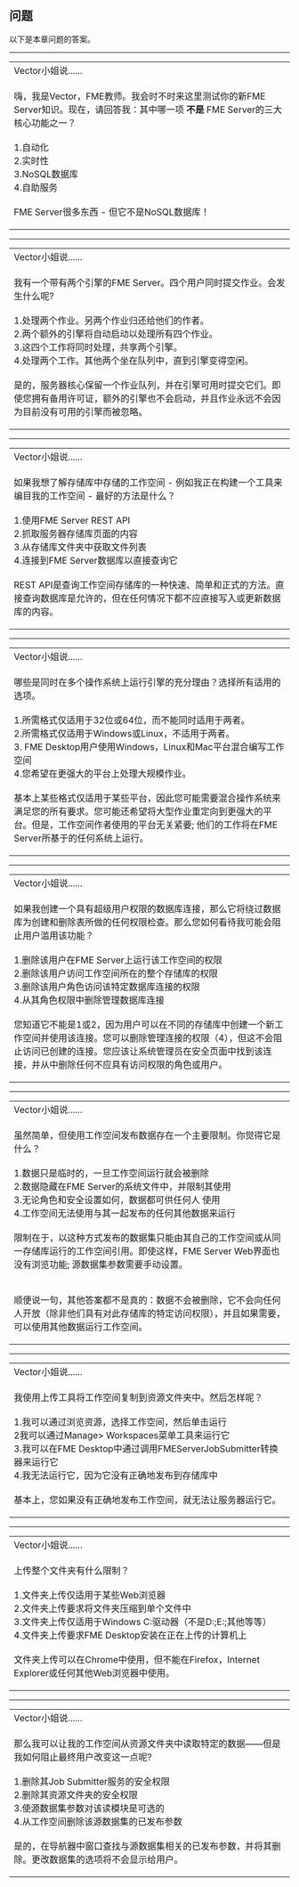   <div id="readme" class="readme blob instapaper_body">
    <article class="markdown-body entry-content" itemprop="text"><h1><a id="user-content-questions" class="anchor" aria-hidden="true" href="./1.19.QuestionAnswers.md#questions"></a><font style="vertical-align: inherit;"><font style="vertical-align: inherit;">问题</font></font></h1>
<p><font style="vertical-align: inherit;"><font style="vertical-align: inherit;">以下是本章问题的答案。</font></font></p>
<hr>

<table>
<tbody><tr>
<td>
<i></i><font style="vertical-align: inherit;"><font style="vertical-align: inherit;">
Vector小姐说......
</font></font></td>
</tr>
<tr>
<td><font style="vertical-align: inherit;"><font style="vertical-align: inherit;">

嗨，我是Vector，FME教师。</font><font style="vertical-align: inherit;">我会时不时来这里测试你的新FME Server知识。</font><font style="vertical-align: inherit;">现在，请回答我：其中哪一项 </font></font><strong><font style="vertical-align: inherit;"><font style="vertical-align: inherit;">不是</font></font></strong><font style="vertical-align: inherit;"><font style="vertical-align: inherit;"> FME Server的三大核心功能之一？
</font></font><br><br><font style="vertical-align: inherit;"><font style="vertical-align: inherit;">1.自动化
 </font></font><br><font style="vertical-align: inherit;"><font style="vertical-align: inherit;">2.实时性
 </font></font><br><font style="vertical-align: inherit;"><font style="vertical-align: inherit;">3.NoSQL数据库
 </font></font><br><font style="vertical-align: inherit;"><font style="vertical-align: inherit;">4.自助服务
 </font></font><br><br><font style="vertical-align: inherit;"><font style="vertical-align: inherit;">FME Server很多东西 - 但它不是NoSQL数据库！
</font></font></td>
</tr>
</tbody></table>
<hr>

<table>
<tbody><tr>
<td>
<i></i><font style="vertical-align: inherit;"><font style="vertical-align: inherit;">
Vector小姐说......
</font></font></td>
</tr>
<tr>
<td><font style="vertical-align: inherit;"><font style="vertical-align: inherit;">

我有一个带有两个引擎的FME Server。</font><font style="vertical-align: inherit;">四个用户同时提交作业。</font><font style="vertical-align: inherit;">会发生什么呢?
</font></font><br><br><font style="vertical-align: inherit;"><font style="vertical-align: inherit;">1.处理两个作业。</font><font style="vertical-align: inherit;">另两个作业归还给他们的作者。 
</font></font><br><font style="vertical-align: inherit;"><font style="vertical-align: inherit;">2.两个额外的引擎将自动启动以处理所有四个作业。
</font></font><br><font style="vertical-align: inherit;"><font style="vertical-align: inherit;">3.这四个工作将同时处理，共享两个引擎。
</font></font><br><font style="vertical-align: inherit;"><font style="vertical-align: inherit;">4.处理两个工作。</font><font style="vertical-align: inherit;">其他两个坐在队列中，直到引擎变得空闲。
</font></font><br><br><font style="vertical-align: inherit;"><font style="vertical-align: inherit;">是的，服务器核心保留一个作业队列，并在引擎可用时提交它们。</font><font style="vertical-align: inherit;">即使您拥有备用许可证，额外的引擎也不会启动，并且作业永远不会因为目前没有可用的引擎而被忽略。

</font></font></td>
</tr>
</tbody></table>
<hr>

<table>
<tbody><tr>
<td>
<i></i><font style="vertical-align: inherit;"><font style="vertical-align: inherit;">
Vector小姐说......
</font></font></td>
</tr>
<tr>
<td><font style="vertical-align: inherit;"><font style="vertical-align: inherit;">

如果我想了解存储库中存储的工作空间 - 例如我正在构建一个工具来编目我的工作空间 - 最好的方法是什么？
</font></font><br><br><font style="vertical-align: inherit;"><font style="vertical-align: inherit;">1.使用FME Server REST API
 </font></font><br><font style="vertical-align: inherit;"><font style="vertical-align: inherit;">2.抓取服务器存储库页面的内容
 </font></font><br><font style="vertical-align: inherit;"><font style="vertical-align: inherit;">3.从存储库文件夹中获取文件列表
 </font></font><br><font style="vertical-align: inherit;"><font style="vertical-align: inherit;">4.连接到FME Server数据库以直接查询它
 </font></font><br><br><font style="vertical-align: inherit;"><font style="vertical-align: inherit;">REST API是查询工作空间存储库的一种快速、简单和正式的方法。</font><font style="vertical-align: inherit;">直接查询数据库是允许的，但在任何情况下都不应直接写入或更新数据库的内容。 

</font></font></td>
</tr>
</tbody></table>
<hr>

<table>
<tbody><tr>
<td>
<i></i><font style="vertical-align: inherit;"><font style="vertical-align: inherit;">
Vector小姐说......
</font></font></td>
</tr>
<tr>
<td><font style="vertical-align: inherit;"><font style="vertical-align: inherit;">

哪些是同时在多个操作系统上运行引擎的充分理由？</font><font style="vertical-align: inherit;">选择所有适用的选项。
</font></font><br><br><font style="vertical-align: inherit;"><font style="vertical-align: inherit;">1.所需格式仅适用于32位或64位，而不能同时适用于两者。
</font></font><br><font style="vertical-align: inherit;"><font style="vertical-align: inherit;">2.所需格式仅适用于Windows或Linux，不适用于两者。
</font></font><br><font style="vertical-align: inherit;"><font style="vertical-align: inherit;">3. FME Desktop用户使用Windows，Linux和Mac平台混合编写工作空间
 </font></font><br><font style="vertical-align: inherit;"><font style="vertical-align: inherit;">4.您希望在更强大的平台上处理大规模作业。
</font></font><br><br><font style="vertical-align: inherit;"><font style="vertical-align: inherit;">基本上某些格式仅适用于某些平台，因此您可能需要混合操作系统来满足您的所有要求。</font><font style="vertical-align: inherit;">您可能还希望将大型作业重定向到更强大的平台。</font><font style="vertical-align: inherit;">但是，工作空间作者使用的平台无关紧要; </font><font style="vertical-align: inherit;">他们的工作将在FME Server所基于的任何系统上运行。 

</font></font></td>
</tr>
</tbody></table>
<hr>

<table>
<tbody><tr>
<td>
<i></i><font style="vertical-align: inherit;"><font style="vertical-align: inherit;">
Vector小姐说......
</font></font></td>
</tr>
<tr>
<td><font style="vertical-align: inherit;"><font style="vertical-align: inherit;">

如果我创建一个具有超级用户权限的数据库连接，那么它将绕过数据库为创建和删除表所做的任何权限检查。</font><font style="vertical-align: inherit;">那么您如何看待我可能会阻止用户滥用该功能？
</font></font><br><br><font style="vertical-align: inherit;"><font style="vertical-align: inherit;">1.删​​除该用户在FME Server上运行该工作空间的权限
 </font></font><br><font style="vertical-align: inherit;"><font style="vertical-align: inherit;">2.删除该用户访问工作空间所在的整个存储库的权限
 </font></font><br><font style="vertical-align: inherit;"><font style="vertical-align: inherit;">3.删除该用户角色访问该特定数据库连接的权限
 </font></font><br><font style="vertical-align: inherit;"><font style="vertical-align: inherit;">4.从其角色权限中删除管理数据库连接
</font></font><br><br><font style="vertical-align: inherit;"><font style="vertical-align: inherit;">您知道它不能是1或2，因为用户可以在不同的存储库中创建一个新工作空间并使用该连接。</font><font style="vertical-align: inherit;">您可以删除管理连接的权限（4），但这不会阻止访问已创建的连接。</font><font style="vertical-align: inherit;">您应该让系统管理员在安全页面中找到该连接，并从中删除任何不应具有访问权限的角色或用户。
</font></font></td>
</tr>
</tbody></table>
<hr>

<table>
<tbody><tr>
<td>
<i></i><font style="vertical-align: inherit;"><font style="vertical-align: inherit;">
Vector小姐说......
</font></font></td>
</tr>
<tr>
<td><font style="vertical-align: inherit;"><font style="vertical-align: inherit;">

虽然简单，但使用工作空间发布数据存在一个主要限制。</font><font style="vertical-align: inherit;">你觉得它是什么？
</font></font><br><br><font style="vertical-align: inherit;"><font style="vertical-align: inherit;">1.数据只是临时的，一旦工作空间运行就会被删除
 </font></font><br><font style="vertical-align: inherit;"><font style="vertical-align: inherit;">2.数据隐藏在FME Server的系统文件中，并限制其使用</font></font><br><font style="vertical-align: inherit;"><font style="vertical-align: inherit;">3.无论角色和安全设置如何，数据都可供任何人
 </font><font style="vertical-align: inherit;">使用
 </font></font><br><font style="vertical-align: inherit;"><font style="vertical-align: inherit;">4.工作空间无法使用与其一起发布的任何其他数据来运行
 </font></font><br><br><font style="vertical-align: inherit;"><font style="vertical-align: inherit;">限制在于，以这种方式发布的数据集只能由其自己的工作空间或从同一存储库运行的工作空间引用。</font><font style="vertical-align: inherit;">即使这样，FME Server Web界面也没有浏览功能; </font><font style="vertical-align: inherit;">源数据集参数需要手动设置。  
</font></font><br><br><font style="vertical-align: inherit;"><font style="vertical-align: inherit;">顺便说一句，其他答案都不是真的：数据不会被删除，它不会向任何人开放（除非他们具有对此存储库的特定访问权限），并且如果需要，可以使用其他数据运行工作空间。
</font></font></td>
</tr>
</tbody></table>
<hr>

<table>
<tbody><tr>
<td>
<i></i><font style="vertical-align: inherit;"><font style="vertical-align: inherit;">
Vector小姐说......
</font></font></td>
</tr>
<tr>
<td><font style="vertical-align: inherit;"><font style="vertical-align: inherit;">

我使用上传工具将工作空间复制到资源文件夹中。</font><font style="vertical-align: inherit;">然后怎样呢？
</font></font><br><br><font style="vertical-align: inherit;"><font style="vertical-align: inherit;">1.我可以通过浏览资源，选择工作空间，然后单击运行
 </font></font><br><font style="vertical-align: inherit;"><font style="vertical-align: inherit;">2我可以通过Manage&gt; Workspaces菜单工具来运行它
 </font></font><br><font style="vertical-align: inherit;"><font style="vertical-align: inherit;">3.我可以在FME Desktop中通过调用FMEServerJobSubmitter转换器来运行它</font></font><br><font style="vertical-align: inherit;"><font style="vertical-align: inherit;">4.我无法运行它，因为它没有正确地发布到存储库中
 </font></font><br><br><font style="vertical-align: inherit;"><font style="vertical-align: inherit;">基本上，您如果没有正确地发布工作空间，就无法让服务器运行它。 

</font></font></td>
</tr>
</tbody></table>
<hr>

<table>
<tbody><tr>
<td>
<i></i><font style="vertical-align: inherit;"><font style="vertical-align: inherit;">
Vector小姐说......
</font></font></td>
</tr>
<tr>
<td><font style="vertical-align: inherit;"><font style="vertical-align: inherit;">

上传整个文件夹有什么限制？
</font></font><br><br><font style="vertical-align: inherit;"><font style="vertical-align: inherit;">1.文件夹上传仅适用于某些Web浏览器
 </font></font><br><font style="vertical-align: inherit;"><font style="vertical-align: inherit;">2.文件夹上传要求将文件夹压缩到单个文件中
 </font></font><br><font style="vertical-align: inherit;"><font style="vertical-align: inherit;">3.文件夹上传仅适用于Windows C:驱动器（不是D:;E:;其他等等）
 </font></font><br><font style="vertical-align: inherit;"><font style="vertical-align: inherit;">4.文件夹上传要求FME Desktop安装在正在上传的计算机上 </font></font><br><br><font style="vertical-align: inherit;"><font style="vertical-align: inherit;">文件夹上传可以在Chrome中使用，但不能在Firefox，Internet Explorer或任何其他Web浏览器中使用。 

</font></font></td>
</tr>
</tbody></table>
<hr>

<table>
<tbody><tr>
<td>
<i></i><font style="vertical-align: inherit;"><font style="vertical-align: inherit;">
Vector小姐说......
</font></font></td>
</tr>
<tr>
<td><font style="vertical-align: inherit;"><font style="vertical-align: inherit;">

那么我可以让我的工作空间从资源文件夹中读取特定的数据——但是我如何阻止最终用户改变这一点呢?
</font></font><br><br><font style="vertical-align: inherit;"><font style="vertical-align: inherit;">1.删​​除其Job Submitter服务的安全权限
 </font></font><br><font style="vertical-align: inherit;"><font style="vertical-align: inherit;">2.删除其资源文件夹的安全权限
 </font></font><br><font style="vertical-align: inherit;"><font style="vertical-align: inherit;">3.使源数据集参数对该读模块是可选的
 </font></font><br><font style="vertical-align: inherit;"><font style="vertical-align: inherit;">4.从工作空间删除该源数据集的已发布参数
 </font></font><br><br><font style="vertical-align: inherit;"><font style="vertical-align: inherit;">是的，在导航器中窗口查找与源数据集相关的已发布参数，并将其删除。</font><font style="vertical-align: inherit;">更改数据集的选项将不会显示给用户。
</font></font></td>
</tr>
</tbody></table>
</article>
  </div>
